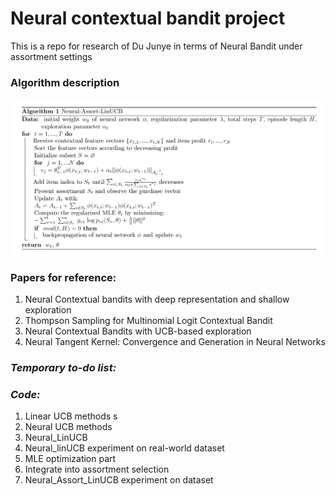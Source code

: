 # Neural contextual bandit project  
This is a repo for research of Du Junye in terms of Neural Bandit under assortment settings

### Algorithm description
![Alt text](readme_fig/3fig.png)
### Papers for reference:
1. Neural Contextual bandits with deep representation and shallow exploration
2. Thompson Sampling for Multinomial Logit Contextual Bandit
3. Neural Contextual Bandits with UCB-based exploration 
4. Neural Tangent Kernel: Convergence and Generation in Neural Networks


### *Temporary to-do list:*   
### *Code:*   
1. Linear UCB methods    s
2. Neural UCB methods 
3. Neural_LinUCB   
4. Neural_linUCB experiment on real-world dataset
5. MLE optimization part
6. Integrate into assortment selection 
7. Neural_Assort_LinUCB experiment on dataset

